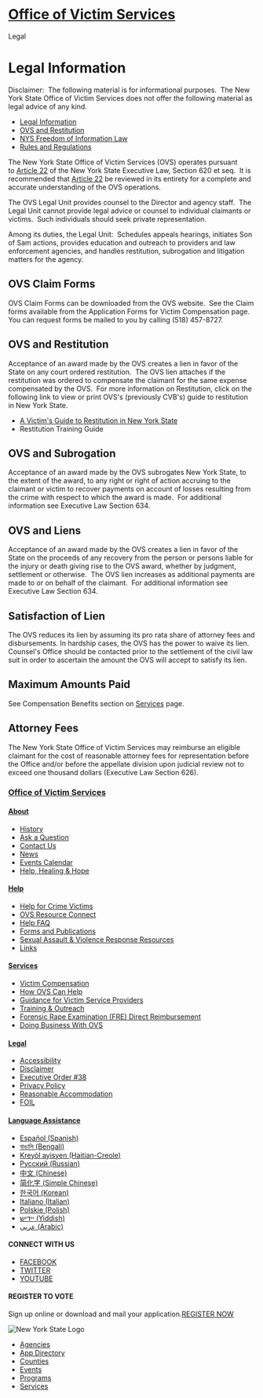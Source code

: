 # [Office of Victim Services](https://ovs.ny.gov/)

Legal

# Legal Information

Disclaimer:  The following material is for informational purposes.  The New York State Office of Victim Services does not offer the following material as legal advice of any kind.

-   [Legal Information](https://ovs.ny.gov/legal-information?qt-legal_information=0#qt-legal_information)
-   [OVS and Restitution](https://ovs.ny.gov/legal-information?qt-legal_information=1#qt-legal_information)
-   [NYS Freedom of Information Law](https://ovs.ny.gov/legal-information?qt-legal_information=2#qt-legal_information)
-   [Rules and Regulations](https://ovs.ny.gov/legal-information?qt-legal_information=3#qt-legal_information)

The New York State Office of Victim Services (OVS) operates pursuant to [Article 22](http://public.leginfo.state.ny.us/lawsseaf.cgi?QTYPE=LAW+&QUERYDATA=@PLEXC0A22+&GENTOKN=Y) of the New York State Executive Law, Section 620 et seq.  It is recommended that [Article 22](http://public.leginfo.state.ny.us/lawsseaf.cgi?QTYPE=LAW+&QUERYDATA=@PLEXC0A22+&GENTOKN=Y) be reviewed in its entirety for a complete and accurate understanding of the OVS operations.

The OVS Legal Unit provides counsel to the Director and agency staff.  The Legal Unit cannot provide legal advice or counsel to individual claimants or victims.  Such individuals should seek private representation. 

Among its duties, the Legal Unit:  Schedules appeals hearings, initiates Son of Sam actions, provides education and outreach to providers and law enforcement agencies, and handles restitution, subrogation and litigation matters for the agency.

## OVS Claim Forms

OVS Claim Forms can be downloaded from the OVS website.  See the Claim forms available from the Application Forms for Victim Compensation page.  You can request forms be mailed to you by calling (518) 457-8727.

## OVS and Restitution

Acceptance of an award made by the OVS creates a lien in favor of the State on any court ordered restitution.  The OVS lien attaches if the restitution was ordered to compensate the claimant for the same expense compensated by the OVS.  For more information on Restitution, click on the following link to view or print OVS's (previously CVB's) guide to restitution in New York State.

-   [A Victim's Guide to Restitution in New York State](https://ovs.ny.gov/sites/default/files/brochure/restitutionbrochure-english32509slfedits12-31-13.pdf)
-   Restitution Training Guide

## OVS and Subrogation

Acceptance of an award made by the OVS subrogates New York State, to the extent of the award, to any right or right of action accruing to the claimant or victim to recover payments on account of losses resulting from the crime with respect to which the award is made.  For additional information see Executive Law Section 634.

## OVS and Liens

Acceptance of an award made by the OVS creates a lien in favor of the State on the proceeds of any recovery from the person or persons liable for the injury or death giving rise to the OVS award, whether by judgment, settlement or otherwise.  The OVS lien increases as additional payments are made to or on behalf of the claimant.  For additional information see Executive Law Section 634.

## Satisfaction of Lien

The OVS reduces its lien by assuming its pro rata share of attorney fees and disbursements. In hardship cases, the OVS has the power to waive its lien.   Counsel's Office should be contacted prior to the settlement of the civil law suit in order to ascertain the amount the OVS will accept to satisfy its lien.

## Maximum Amounts Paid

See Compensation Benefits section on [Services](https://ovs.ny.gov/services) page.

## Attorney Fees

The New York State Office of Victim Services may reimburse an eligible claimant for the cost of reasonable attorney fees for representation before the Office and/or before the appellate division upon judicial review not to exceed one thousand dollars (Executive Law Section 626).

### [Office of Victim Services](https://ovs.ny.gov/)

#### [About](https://ovs.ny.gov/legal-information#)

-   [History](https://ovs.ny.gov/about-ovs)
-   [Ask a Question](https://ovs.ny.gov/contact)
-   [Contact Us](https://ovs.ny.gov/contact-us)
-   [News](https://ovs.ny.gov/news "News")
-   [Events Calendar](https://ovs.ny.gov/events)
-   [Help, Healing & Hope](https://www.ny.gov/programs/office-victim-services-50th-anniversary "Help, Healing & Hope")

#### [Help](https://ovs.ny.gov/legal-information#)

-   [Help for Crime Victims](https://ovs.ny.gov/help-crime-victims)
-   [OVS Resource Connect](https://ovs.ny.gov/locate-program "OVS Resource Connect")
-   [Help FAQ](https://ovs.ny.gov/faq)
-   [Forms and Publications](https://ovs.ny.gov/forms-and-publications)
-   [Sexual Assault & Violence Response Resources](https://www.suny.edu/violence-response/ "Sexual Assault & Violence Response Resources")
-   [Links](https://ovs.ny.gov/resources)

#### [Services](https://ovs.ny.gov/legal-information#)

-   [Victim Compensation](https://ovs.ny.gov/victim-compensation)
-   [How OVS Can Help](https://ovs.ny.gov/ovs-services)
-   [Guidance for Victim Service Providers](https://ovs.ny.gov/victim-assistance-program)
-   [Training & Outreach](https://ovs.ny.gov/vap-training-center "Training & Outreach")
-   [Forensic Rape Examination (FRE) Direct Reimbursement](https://ovs.ny.gov/forensic-rape-examination-fre-direct-reimbursement-program)
-   [Doing Business With OVS](https://ovs.ny.gov/state-operations-contracts "Doing Business With OVS")

#### [Legal](https://ovs.ny.gov/legal-information#)

-   [Accessibility](https://ovs.ny.gov/accessibility)
-   [Disclaimer](https://ovs.ny.gov/disclaimer)
-   [Executive Order #38](http://executiveorder38.ny.gov/)
-   [Privacy Policy](https://ovs.ny.gov/privacy-policy)
-   [Reasonable Accommodation](https://ovs.ny.gov/reasonable-accommodation)
-   [FOIL](https://ovs.ny.gov/legal-information?qt-legal_information=2#qt-legal_information "New York State Freedom of Information Law")

#### [Language Assistance](https://ovs.ny.gov/legal-information#)

-   [Español (Spanish)](https://ovs.ny.gov/language-services?qt-language_services=0#qt-language_services)
-   [বাঙালি (Bengali)](https://ovs.ny.gov/language-services?qt-language_services=4#qt-language_services "Bengali (Bengali)")
-   [Kreyòl ayisyen (Haitian-Creole)](https://ovs.ny.gov/language-services?qt-language_services=5#qt-language_services)
-   [Русский (Russian)](https://ovs.ny.gov/language-services?qt-language_services=3#qt-language_services)
-   [中文 (Chinese)](https://ovs.ny.gov/language-services?qt-language_services=2#qt-language_services)
-   [简化字 (Simple Chinese)](https://ovs.ny.gov/language-services?qt-language_services=2#qt-language_services)
-   [한국어 (Korean)](https://ovs.ny.gov/language-services?qt-language_services=6#qt-language_services)
-   [Italiano (Italian)](https://ovs.ny.gov/language-services#quickset-language_services_7 "Italiano (Italian)")
-   [Polskie (Polish)](https://ovs.ny.gov/language-services#quickset-language_services_9 "Polskie (Polish)")
-   [יידיש (Yiddish)](https://ovs.ny.gov/language-services#quickset-language_services_10 "יידיש (Yiddish)")
-   [عربى (Arabic)](https://ovs.ny.gov/language-services#quickset-language_services_8 "عربى (Arabic)")

#### CONNECT WITH US

-   [FACEBOOK](https://www.facebook.com/nysovs)
-   [TWITTER](https://twitter.com/nysovs)
-   [YOUTUBE](https://www.youtube.com/nysovs)

#### REGISTER TO VOTE

Sign up online or download and mail your application.[REGISTER NOW](https://www.ny.gov/services/register-vote)

![New York State Logo](https://static-assets.ny.gov/sites/all/themes/ny_gov/images/logo_footer.png)

-   [Agencies](http://www.ny.gov/agencies)
-   [App Directory](http://www.ny.gov/mobileapps)
-   [Counties](http://www.ny.gov/counties)
-   [Events](http://www.ny.gov/events)
-   [Programs](http://www.ny.gov/programs)
-   [Services](http://www.ny.gov/services)